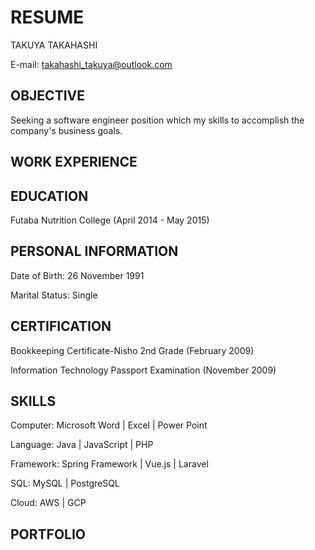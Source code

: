 # RESUME
TAKUYA TAKAHASHI

E-mail: takahashi_takuya@outlook.com
## OBJECTIVE
Seeking a software engineer position which my skills to accomplish the company's business goals.

## WORK EXPERIENCE

## EDUCATION
Futaba Nutrition College (April 2014 - May 2015)

## PERSONAL INFORMATION
Date of Birth: 26 November 1991

Marital Status: Single
## CERTIFICATION
Bookkeeping Certificate-Nisho 2nd Grade (February 2009)

Information Technology Passport Examination (November 2009)
## SKILLS
Computer: Microsoft Word | Excel | Power Point

Language: Java | JavaScript | PHP

Framework: Spring Framework | Vue.js | Laravel

SQL: MySQL | PostgreSQL

Cloud: AWS | GCP
## PORTFOLIO

